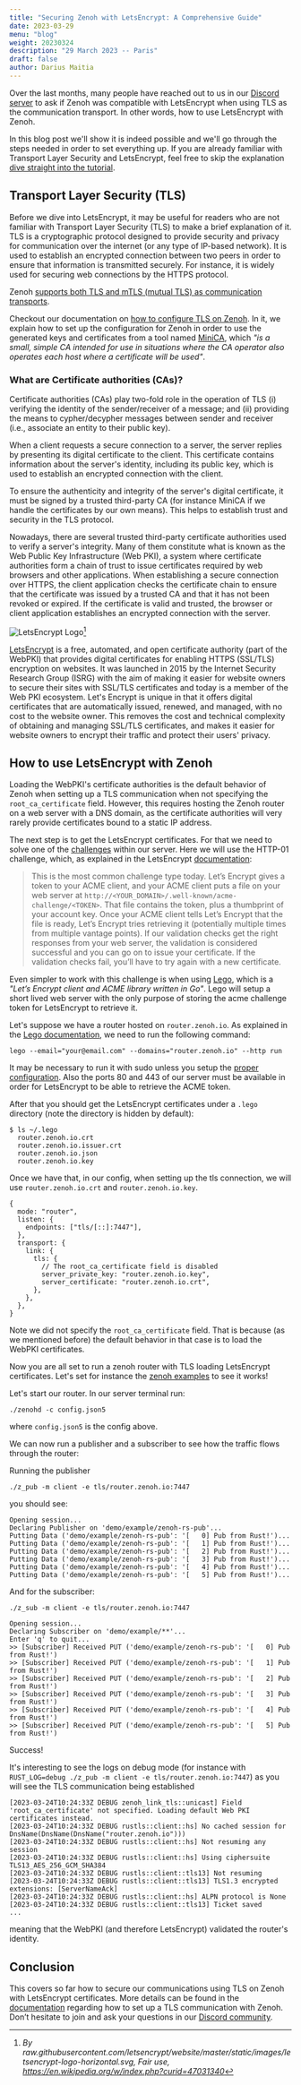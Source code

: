 ```yaml
---
title: "Securing Zenoh with LetsEncrypt: A Comprehensive Guide"
date: 2023-03-29
menu: "blog"
weight: 20230324
description: "29 March 2023 -- Paris"
draft: false
author: Darius Maitia
---
```


Over the last months, many people have reached out to us in our [Discord server](https://discord.gg/vSDSpqnbkm) to ask if Zenoh was compatible with LetsEncrypt when using TLS as the communication transport. In other words, how to use LetsEncrypt with Zenoh.

In this blog post we'll show it is indeed possible and we'll go through the steps needed in order to set everything up. If you are already familiar with Transport Layer Security and LetsEncrypt, feel free to skip the explanation [dive straight into the tutorial](#how-to-use-letsencrypt-with-zenoh).

## Transport Layer Security (TLS)

Before we dive into LetsEncrypt, it may be useful for readers who are not familiar with Transport Layer Security (TLS) to make a brief explanation of it. TLS is a cryptographic protocol designed to provide security and privacy for communication over the internet (or any type of IP-based network). It is used to establish an encrypted connection between two peers in order to ensure that information is transmitted securely. For instance, it is widely used for securing web connections by the HTTPS protocol.

Zenoh [supports both TLS and mTLS (mutual TLS) as communication transports](../2023-01-10-zenoh-charmander).

Checkout our documentation on [how to configure TLS on Zenoh](../../docs/manual/tls). In it, we explain how to set up the configuration for Zenoh in order to use the generated keys and certificates from a tool named [MiniCA](https://github.com/jsha/minica), which _"is a small, simple CA intended for use in situations where the CA operator also operates each host where a certificate will be used"_.

### What are Certificate authorities (CAs)?

Certificate authorities (CAs) play two-fold role in the operation of TLS (i) verifying the identity of the sender/receiver of a message; and (ii) providing the means to cypher/decypher messages between sender and receiver (i.e., associate an entity to their public key).

When a client requests a secure connection to a server, the server replies by presenting its digital certificate to the client. This certificate contains information about the server's identity, including its public key, which is used to establish an encrypted connection with the client.

To ensure the authenticity and integrity of the server's digital certificate, it must be signed by a trusted third-party CA (for instance MiniCA if we handle the certificates by our own means). This helps to establish trust and security in the TLS protocol.

Nowadays, there are several trusted third-party certificate authorities used to verify a server's integrity. Many of them constitute what is known as the Web Public Key Infrastructure (Web PKI), a system where certificate authorities form a chain of trust to issue certificates required by web browsers and other applications. When establishing a secure connection over HTTPS, the client application checks the certificate chain to ensure that the certificate was issued by a trusted CA and that it has not been revoked or expired. If the certificate is valid and trusted, the browser or client application establishes an encrypted connection with the server.

![LetsEncrypt Logo](https://raw.githubusercontent.com/letsencrypt/website/master/static/images/letsencrypt-logo-horizontal.svg)[^2]

[LetsEncrypt](https://letsencrypt.org/) is a free, automated, and open certificate authority (part of the WebPKI) that provides digital certificates for enabling HTTPS (SSL/TLS) encryption on websites. It was launched in 2015 by the Internet Security Research Group (ISRG) with the aim of making it easier for website owners to secure their sites with SSL/TLS certificates and today is a member of the Web PKI ecosystem. Let's Encrypt is unique in that it offers digital certificates that are automatically issued, renewed, and managed, with no cost to the website owner. This removes the cost and technical complexity of obtaining and managing SSL/TLS certificates, and makes it easier for website owners to encrypt their traffic and protect their users' privacy.

## How to use LetsEncrypt with Zenoh

Loading the WebPKI's certificate authorities is the default behavior of Zenoh when setting up a TLS communication when not specifying the `root_ca_certificate` field. However, this requires hosting the Zenoh router on a web server with a DNS domain, as the certificate authorities will very rarely provide certificates bound to a static IP address.

The next step is to get the LetsEncrypt certificates. For that we need to solve one of the [challenges](https://letsencrypt.org/docs/challenge-types/) within our server. Here we will use the HTTP-01 challenge, which, as explained in the LetsEncrypt [documentation](https://letsencrypt.org/docs/challenge-types/#http-01-challenge):

> This is the most common challenge type today. Let’s Encrypt gives a token to your ACME client, and your ACME client puts a file on your web server at `http://<YOUR_DOMAIN>/.well-known/acme-challenge/<TOKEN>`. That file contains the token, plus a thumbprint of your account key. Once your ACME client tells Let’s Encrypt that the file is ready, Let’s Encrypt tries retrieving it (potentially multiple times from multiple vantage points). If our validation checks get the right responses from your web server, the validation is considered successful and you can go on to issue your certificate. If the validation checks fail, you’ll have to try again with a new certificate.

Even simpler to work with this challenge is when using [Lego](https://go-acme.github.io/lego/), which is a _"Let’s Encrypt client and ACME library written in Go"_. Lego will setup a short lived web server with the only purpose of storing the acme challenge token for LetsEncrypt to retrieve it.

Let's suppose we have a router hosted on `router.zenoh.io`. As explained in the [Lego documentation](https://go-acme.github.io/lego/usage/cli/obtain-a-certificate/#using-the-built-in-web-server), we need to run the following command:

```
lego --email="your@email.com" --domains="router.zenoh.io" --http run
```

It may be necessary to run it with sudo unless you setup the [proper configuration](https://go-acme.github.io/lego/usage/cli/options/#running-without-root-privileges). Also the ports 80 and 443 of our server must be available in order for LetsEncrypt to be able to retrieve the ACME token.

After that you should get the LetsEncrypt certificates under a `.lego` directory (note the directory is hidden by default):

```
$ ls ~/.lego
  router.zenoh.io.crt
  router.zenoh.io.issuer.crt
  router.zenoh.io.json
  router.zenoh.io.key
```

Once we have that, in our config, when setting up the tls connection, we will use `router.zenoh.io.crt` and `router.zenoh.io.key`.

```
{
  mode: "router",
  listen: {
    endpoints: ["tls/[::]:7447"],
  },
  transport: {
    link: {
      tls: {
        // The root_ca_certificate field is disabled
        server_private_key: "router.zenoh.io.key",
        server_certificate: "router.zenoh.io.crt",
      },
    },
  },
}
```

Note we did not specify the `root_ca_certificate` field. That is because (as we mentioned before) the default behavior in that case is to load the WebPKI certificates.

Now you are all set to run a zenoh router with TLS loading LetsEncrypt certificates.
Let's set for instance the [zenoh examples](https://github.com/eclipse-zenoh/zenoh/tree/master/examples) to see it works!

Let's start our router. In our server terminal run:

```
./zenohd -c config.json5
```

where `config.json5` is the config above.

We can now run a publisher and a subscriber to see how the traffic flows through the router:

Running the publisher

```
./z_pub -m client -e tls/router.zenoh.io:7447
```

you should see:

```
Opening session...
Declaring Publisher on 'demo/example/zenoh-rs-pub'...
Putting Data ('demo/example/zenoh-rs-pub': '[   0] Pub from Rust!')...
Putting Data ('demo/example/zenoh-rs-pub': '[   1] Pub from Rust!')...
Putting Data ('demo/example/zenoh-rs-pub': '[   2] Pub from Rust!')...
Putting Data ('demo/example/zenoh-rs-pub': '[   3] Pub from Rust!')...
Putting Data ('demo/example/zenoh-rs-pub': '[   4] Pub from Rust!')...
Putting Data ('demo/example/zenoh-rs-pub': '[   5] Pub from Rust!')...
```

And for the subscriber:

```
./z_sub -m client -e tls/router.zenoh.io:7447
```

```
Opening session...
Declaring Subscriber on 'demo/example/**'...
Enter 'q' to quit...
>> [Subscriber] Received PUT ('demo/example/zenoh-rs-pub': '[   0] Pub from Rust!')
>> [Subscriber] Received PUT ('demo/example/zenoh-rs-pub': '[   1] Pub from Rust!')
>> [Subscriber] Received PUT ('demo/example/zenoh-rs-pub': '[   2] Pub from Rust!')
>> [Subscriber] Received PUT ('demo/example/zenoh-rs-pub': '[   3] Pub from Rust!')
>> [Subscriber] Received PUT ('demo/example/zenoh-rs-pub': '[   4] Pub from Rust!')
>> [Subscriber] Received PUT ('demo/example/zenoh-rs-pub': '[   5] Pub from Rust!')
```

Success!

It's interesting to see the logs on debug mode (for instance with `RUST_LOG=debug ./z_pub -m client -e tls/router.zenoh.io:7447`) as you will see the TLS communication being established

```
[2023-03-24T10:24:33Z DEBUG zenoh_link_tls::unicast] Field 'root_ca_certificate' not specified. Loading default Web PKI certificates instead.
[2023-03-24T10:24:33Z DEBUG rustls::client::hs] No cached session for DnsName(DnsName(DnsName("router.zenoh.io")))
[2023-03-24T10:24:33Z DEBUG rustls::client::hs] Not resuming any session
[2023-03-24T10:24:33Z DEBUG rustls::client::hs] Using ciphersuite TLS13_AES_256_GCM_SHA384
[2023-03-24T10:24:33Z DEBUG rustls::client::tls13] Not resuming
[2023-03-24T10:24:33Z DEBUG rustls::client::tls13] TLS1.3 encrypted extensions: [ServerNameAck]
[2023-03-24T10:24:33Z DEBUG rustls::client::hs] ALPN protocol is None
[2023-03-24T10:24:33Z DEBUG rustls::client::tls13] Ticket saved
...
```

meaning that the WebPKI (and therefore LetsEncrypt) validated the router's identity.

## Conclusion

This covers so far how to secure our communications using TLS on Zenoh with LetsEncrypt certificates. More details can be found in the [documentation](https://zenoh.io/docs/manual/tls/) regarding how to set up a TLS communication with Zenoh. Don’t hesitate to join and ask your questions in our [Discord community](https://discord.gg/vSDSpqnbkm).

[^2]: _By raw.githubusercontent.com/letsencrypt/website/master/static/images/letsencrypt-logo-horizontal.svg, Fair use, https://en.wikipedia.org/w/index.php?curid=47031340_
